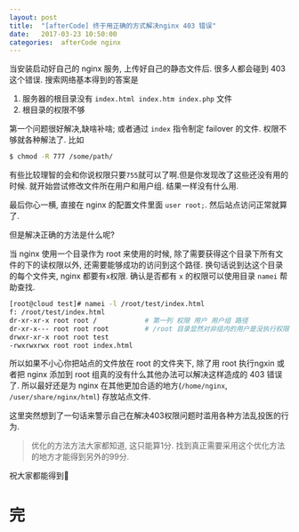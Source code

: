 ```yaml
---
layout: post
title:  "[afterCode] 终于用正确的方式解决nginx 403 错误"
date:   2017-03-23 10:50:00
categories:  afterCode nginx
---
```


当安装启动好自己的 nginx 服务, 上传好自己的静态文件后. 很多人都会碰到 403 这个错误.
搜索网络基本得到的答案是

1. 服务器的根目录没有 `index.html index.htm index.php` 文件
2. 根目录的权限不够


第一个问题很好解决,缺啥补啥; 或者通过 `index` 指令制定 failover 的文件.
权限不够就各种解法了. 比如

```bash
$ chmod -R 777 /some/path/
```
有些比较理智的会和你说权限只要`755`就可以了啊.但是你发现改了这些还没有用的时候. 就开始尝试修改文件所在用户和用户组. 结果一样没有什么用.

最后你心一横, 直接在 nginx 的配置文件里面 `user root;`. 然后站点访问正常就算了.


但是解决正确的方法是什么呢?

当 nginx 使用一个目录作为 root 来使用的时候, 除了需要获得这个目录下所有文件的下的读权限以外, 还需要能够成功的访问到这个路径. 换句话说到达这个目录的每个文件夹, nginx 都要有`x`权限. 确认是否都有 `x` 的权限可以使用目录 `namei` 帮助查找.

```bash
[root@cloud test]# namei -l /root/test/index.html
f: /root/test/index.html
dr-xr-xr-x root root /            # 第一列 权限 用户 用户组 路径
dr-xr-x--- root root root         # /root 目录显然对非组内的用户是没执行权限
drwxr-xr-x root root test
-rwxrwxrwx root root index.html
```

所以如果不小心你把站点的文件放在 root 的文件夹下, 除了用 root 执行ngxin 或者把 nginx 添加到 root 组真的没有什么其他办法可以解决这样造成的 403 错误了. 所以最好还是为 nginx 在其他更加合适的地方(`/home/nginx`, `/user/share/nginx/html`) 存放站点文件.


这里突然想到了一句话来警示自己在解决403权限问题时滥用各种方法乱投医的行为.

> 优化的方法方法大家都知道, 这只能算1分. 找到真正需要采用这个优化方法的地方才能得到另外的99分.

祝大家都能得到💯

# 完


